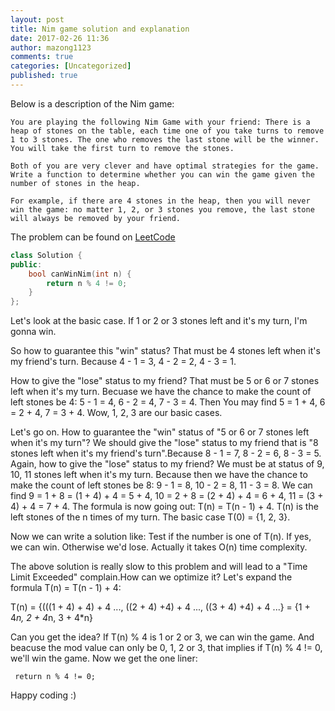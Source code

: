 ```yaml
---
layout: post
title: Nim game solution and explanation
date: 2017-02-26 11:36
author: mazong1123
comments: true
categories: [Uncategorized]
published: true
---
```

Below is a description of the Nim game:

```
You are playing the following Nim Game with your friend: There is a heap of stones on the table, each time one of you take turns to remove 1 to 3 stones. The one who removes the last stone will be the winner. You will take the first turn to remove the stones.

Both of you are very clever and have optimal strategies for the game. Write a function to determine whether you can win the game given the number of stones in the heap.

For example, if there are 4 stones in the heap, then you will never win the game: no matter 1, 2, or 3 stones you remove, the last stone will always be removed by your friend.

```

The problem can be found on [LeetCode](https://leetcode.com/problems/nim-game)


```cpp
class Solution {
public:
    bool canWinNim(int n) {
        return n % 4 != 0;
    }
};
```

Let's look at the basic case. If 1 or 2 or 3 stones left and it's my turn, I'm gonna win.

So how to guarantee this "win" status? That must be 4 stones left when it's my friend's turn. Because 4 - 1 = 3, 4 - 2 = 2, 4 - 3 = 1. 

How to give the "lose" status to my friend? That must be 5 or 6 or 7 stones left when it's my turn. Becuase we have the chance to make the count of left stones be 4: 5 - 1 = 4, 6 - 2 = 4, 7 - 3 = 4. Then You may find 5 = 1 + 4, 6 = 2 + 4, 7 = 3 + 4. Wow, 1, 2, 3 are our basic cases.

Let's go on. How to guarantee the "win" status of "5 or 6 or 7 stones left when it's my turn"? We should give the "lose" status to my friend that is "8 stones left when it's my friend's turn".Because 8 - 1 = 7, 8 - 2 = 6, 8 - 3 = 5. Again, how to give the "lose" status to my friend? We must be at status of 9, 10, 11 stones left when it's my turn. Because then we have the chance to make the count of left stones be 8: 9 - 1 = 8, 10 - 2 = 8, 11 - 3 = 8. We can find 9 = 1 + 8 = (1 + 4) + 4 = 5 + 4, 10 = 2 + 8 = (2 + 4) + 4 = 6 + 4, 11 = (3 + 4) + 4 = 7 + 4. The formula is now going out: T(n) = T(n - 1) + 4. T(n) is the left stones of the n times of my turn. The basic case T(0) = {1, 2, 3}.

Now we can write a solution like: Test if the number is one of T(n). If yes, we can win. Otherwise we'd lose. Actually it takes O(n) time complexity.

The above solution is really slow to this problem and will lead to a "Time Limit Exceeded" complain.How can we optimize it? Let's expand the formula T(n) = T(n - 1) + 4:

T(n) = {(((1 + 4) + 4) + 4 ..., ((2 + 4) +4) + 4 ..., ((3 + 4) +4) + 4 ...}
     = {1 + 4*n, 2 + 4*n, 3 + 4*n}

Can you get the idea? If T(n) % 4 is 1 or 2 or 3, we can win the game. And beacuse the mod value can only be 0, 1, 2 or 3, that implies if T(n) % 4 != 0, we'll win the game. Now we get the one liner:
```
 return n % 4 != 0;
```

Happy coding :)